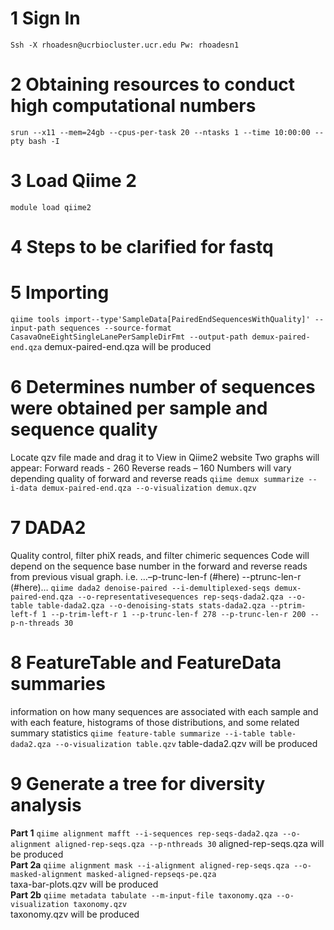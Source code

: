 # **1 Sign In**
```Ssh -X rhoadesn@ucrbiocluster.ucr.edu Pw: rhoadesn1```
# **2 Obtaining resources to conduct high computational numbers**
```srun --x11 --mem=24gb --cpus-per-task 20 --ntasks 1 --time 10:00:00 --pty bash -I```
# **3 Load Qiime 2**
```module load qiime2```
# **4 Steps to be clarified for fastq**
# **5 Importing**
```qiime tools import--type'SampleData[PairedEndSequencesWithQuality]' --input-path sequences --source-format CasavaOneEightSingleLanePerSampleDirFmt --output-path demux-paired-end.qza```
demux-paired-end.qza will be produced
# **6 Determines number of sequences were obtained per sample and sequence quality**
Locate qzv file made and drag it to View in Qiime2 website
Two graphs will appear:
Forward reads - 260
Reverse reads – 160
Numbers will vary depending quality of forward and reverse reads
```qiime demux summarize --i-data demux-paired-end.qza --o-visualization demux.qzv```
# **7 DADA2**
Quality control, filter phiX reads, and filter chimeric sequences
Code will depend on the sequence base number in the forward and reverse reads from previous
visual graph. i.e. …–p-trunc-len-f (#here) --ptrunc-len-r (#here)…
```qiime dada2 denoise-paired --i-demultiplexed-seqs demux-paired-end.qza --o-representativesequences rep-seqs-dada2.qza --o-table table-dada2.qza --o-denoising-stats stats-dada2.qza --ptrim-left-f 1 --p-trim-left-r 1 --p-trunc-len-f 278 --p-trunc-len-r 200 --p-n-threads 30```
# **8  FeatureTable and FeatureData summaries** 
information on how many sequences are associated
with each sample and with each feature, histograms of those distributions, and some related
summary statistics
```qiime feature-table summarize --i-table table-dada2.qza --o-visualization table.qzv```
table-dada2.qzv will be produced
# **9 Generate a tree for diversity analysis**
**Part 1**
```qiime alignment mafft --i-sequences rep-seqs-dada2.qza --o-alignment aligned-rep-seqs.qza --p-nthreads 30```
aligned-rep-seqs.qza will be produced  
**Part 2a**
```qiime alignment mask --i-alignment aligned-rep-seqs.qza --o-masked-alignment masked-aligned-repseqs-pe.qza```  
taxa-bar-plots.qzv will be produced  
**Part 2b**
```qiime metadata tabulate --m-input-file taxonomy.qza --o-visualization taxonomy.qzv```  
taxonomy.qzv will be produced
